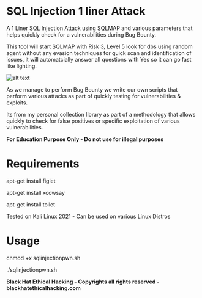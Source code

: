 # SQL Injection 1 liner Attack

A 1 Liner SQL Injection Attack using SQLMAP and various parameters that helps quickly check for a vulnerabilities during Bug Bounty.

This tool will start SQLMAP with Risk 3, Level 5 look for dbs using random agent without any evasion techniques for quick scan and identification of issues, it will automatcially answer all questions with Yes so it can go fast like lighting.

![alt text](https://i.ibb.co/kyQmy80/sql-Attack.png)

As we manage to perform Bug Bounty we write our own scripts that perform various attacks as part of quickly testing for vulnerabilities & exploits.

Its from my personal collection library as part of a methodology that allows quickly to check for false positives or specific exploitation of various vulnerabilities.

**For Education Purpose Only - Do not use for illegal purposes**

# Requirements

apt-get install figlet

apt-get install xcowsay

apt-get install toilet

Tested on Kali Linux 2021 - Can be used on various Linux Distros 

# Usage

chmod +x sqlinjectionpwn.sh

./sqlinjectionpwn.sh 


**Black Hat Ethical Hacking - Copyrights all rights reserved - blackhatethicalhacking.com**
